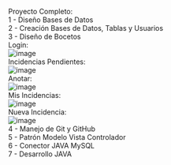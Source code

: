 Proyecto Completo:<br/>
1 - Diseño Bases de Datos<br/>
2 - Creación Bases de Datos, Tablas y Usuarios<br/>
3 - Diseño de Bocetos<br/>
Login:<br/>
![image](https://github.com/jorgeeemilio/GestionIncidencias/assets/29655279/51fa3b89-465c-4dd2-97e1-29772e7e055c)
<br/>
Incidencias Pendientes:<br/>
![image](https://github.com/jorgeeemilio/GestionIncidencias/assets/29655279/0ce00742-6d65-4eae-8260-059e5b78253e)
<br/>
Anotar:<br/>
![image](https://github.com/jorgeeemilio/GestionIncidencias/assets/29655279/2d792961-866f-4030-b73e-12484da337c9)
<br/>
Mis Incidencias:<br/>
![image](https://github.com/jorgeeemilio/GestionIncidencias/assets/29655279/6348ec3f-7c61-42c1-9a39-1615b31b3d97)
<br/>
Nueva Incidencia:<br/>
![image](https://github.com/jorgeeemilio/GestionIncidencias/assets/29655279/33dabc03-beb3-4a46-bb98-115d5a25312a)
<br/>
4 - Manejo de Git y GitHub<br/>
5 - Patrón Modelo Vista Controlador<br/>
6 - Conector JAVA MySQL<br/>
7 - Desarrollo JAVA<br/>
